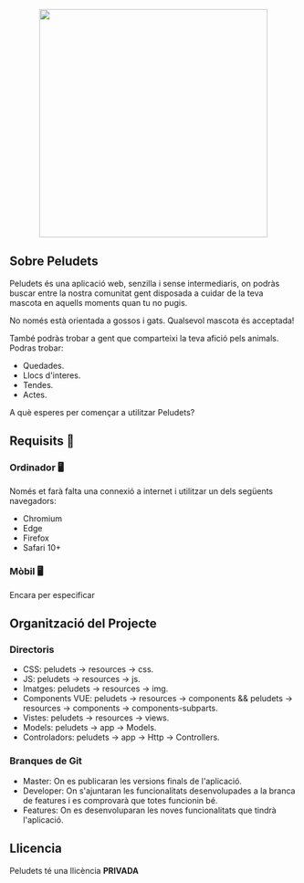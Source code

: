 <p align="center"><a href="https://peludets.cat" target="_blank"><img src="http://peludets.cat/sources/img/logo/logo.png" width="400"></a></p>

## Sobre Peludets

Peludets és una aplicació web, senzilla i sense intermediaris, on podràs buscar entre la nostra comunitat gent disposada a cuidar de la teva mascota en aquells moments quan tu no pugis.

No només està orientada a gossos i gats. Qualsevol mascota és acceptada!

També podràs trobar a gent que comparteixi la teva afició pels animals. Podras trobar:

- Quedades.
- Llocs d'interes.
- Tendes.
- Actes.

A què esperes per començar a utilitzar Peludets?

## Requisits 📝

### Ordinador 🖥️

Només et farà falta una connexió a internet i utilitzar un dels següents navegadors:
- Chromium
- Edge
- Firefox
- Safari 10+

### Mòbil 🖥️

Encara per especificar

## Organització del Projecte

### Directoris

- CSS: peludets -> resources -> css.
- JS: peludets -> resources -> js.
- Imatges: peludets -> resources -> img.
- Components VUE: peludets -> resources -> components && peludets -> resources -> components -> components-subparts.
- Vistes: peludets -> resources -> views.
- Models: peludets -> app -> Models.
- Controladors: peludets -> app -> Http -> Controllers.

### Branques de Git

- Master: On es publicaran les versions finals de l'aplicació.
- Developer: On s'ajuntaran les funcionalitats desenvolupades a la branca de features i  es comprovarà que totes funcionin bé.
- Features: On es desenvoluparan les noves funcionalitats que tindrà l'aplicació.

## Llicencia

Peludets té una llicència **PRIVADA**
